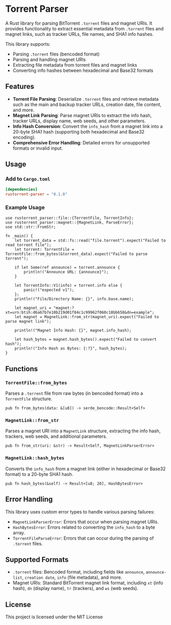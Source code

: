 # Torrent Parser

A Rust library for parsing BitTorrent `.torrent` files and magnet URIs. It provides functionality to extract essential metadata from `.torrent` files and magnet links, such as tracker URLs, file names, and SHA1 info hashes.

This library supports:
- Parsing `.torrent` files (bencoded format)
- Parsing and handling magnet URIs
- Extracting file metadata from torrent files and magnet links
- Converting info hashes between hexadecimal and Base32 formats

## Features

- **Torrent File Parsing**: Deserialize `.torrent` files and retrieve metadata such as the main and backup tracker URLs, creation date, file content, and more.
- **Magnet Link Parsing**: Parse magnet URIs to extract the info hash, tracker URLs, display name, web seeds, and other parameters.
- **Info Hash Conversion**: Convert the `info_hash` from a magnet link into a 20-byte SHA1 hash (supporting both hexadecimal and Base32 encoding).
- **Comprehensive Error Handling**: Detailed errors for unsupported formats or invalid input.

## Usage

### Add to `Cargo.toml`

```toml
[dependencies]
rustorrent-parser = "0.1.0"
````

### Example Usage

```rust,no_run
use rustorrent_parser::file::{TorrentFile, TorrentInfo};
use rustorrent_parser::magnet::{MagnetLink, ParseError};
use std::str::FromStr;

fn _main() {
    let torrent_data = std::fs::read("file.torrent").expect("Failed to read torrent file");
    let torrent: TorrentFile = TorrentFile::from_bytes(&torrent_data).expect("Failed to parse torrent");

    if let Some(ref announce) = torrent.announce {
        println!("Announce URL: {announce}");
    }

    let TorrentInfo::V1(info) = torrent.info else {
        panic!("expected v1");
    };
    println!("File/Directory Name: {}", info.base.name);

    let magnet_uri = "magnet:?xt=urn:btih:d6a67b7e10b219d01f84c1c99962f060c18bb658&dn=example";
    let magnet = MagnetLink::from_str(magnet_uri).expect("Failed to parse magnet link");

    println!("Magnet Info Hash: {}", magnet.info_hash);

    let hash_bytes = magnet.hash_bytes().expect("Failed to convert hash");
    println!("Info Hash as Bytes: {:?}", hash_bytes);
}
```

## Functions

### `TorrentFile::from_bytes`

Parses a `.torrent` file from raw bytes (in bencoded format) into a `TorrentFile` structure.

```rust,ignore
pub fn from_bytes(data: &[u8]) -> serde_bencode::Result<Self>
```

### `MagnetLink::from_str`

Parses a magnet URI into a `MagnetLink` structure, extracting the info hash, trackers, web seeds, and additional parameters.

```rust,ignore
pub fn from_str(uri: &str) -> Result<Self, MagnetLinkParserError>
```

### `MagnetLink::hash_bytes`

Converts the `info_hash` from a magnet link (either in hexadecimal or Base32 format) to a 20-byte SHA1 hash.

```rust,ignore
pub fn hash_bytes(&self) -> Result<[u8; 20], HashBytesError>
```

## Error Handling

This library uses custom error types to handle various parsing failures:

* `MagnetLinkParserError`: Errors that occur when parsing magnet URIs.
* `HashBytesError`: Errors related to converting the `info_hash` to a byte array.
* `TorrentFileParseError`: Errors that can occur during the parsing of `.torrent` files.

## Supported Formats

* `.torrent` files: Bencoded format, including fields like `announce`, `announce-list`, `creation date`, `info` (file metadata), and more.
* Magnet URIs: Standard BitTorrent magnet link format, including `xt` (info hash), `dn` (display name), `tr` (trackers), and `ws` (web seeds).

## License

This project is licensed under the MIT License
